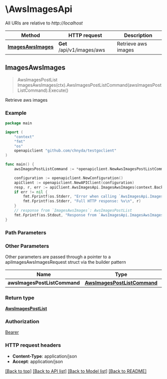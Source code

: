 # \AwsImagesApi

All URIs are relative to *http://localhost*

Method | HTTP request | Description
------------- | ------------- | -------------
[**ImagesAwsImages**](AwsImagesApi.md#ImagesAwsImages) | **Get** /api/v1/images/aws | Retrieve aws images



## ImagesAwsImages

> AwsImagesPostList ImagesAwsImages(ctx).AwsImagesPostListCommand(awsImagesPostListCommand).Execute()

Retrieve aws images

### Example

```go
package main

import (
    "context"
    "fmt"
    "os"
    openapiclient "github.com/chnyda/testgoclient"
)

func main() {
    awsImagesPostListCommand := *openapiclient.NewAwsImagesPostListCommand() // AwsImagesPostListCommand | 

    configuration := openapiclient.NewConfiguration()
    apiClient := openapiclient.NewAPIClient(configuration)
    resp, r, err := apiClient.AwsImagesApi.ImagesAwsImages(context.Background()).AwsImagesPostListCommand(awsImagesPostListCommand).Execute()
    if err != nil {
        fmt.Fprintf(os.Stderr, "Error when calling `AwsImagesApi.ImagesAwsImages``: %v\n", err)
        fmt.Fprintf(os.Stderr, "Full HTTP response: %v\n", r)
    }
    // response from `ImagesAwsImages`: AwsImagesPostList
    fmt.Fprintf(os.Stdout, "Response from `AwsImagesApi.ImagesAwsImages`: %v\n", resp)
}
```

### Path Parameters



### Other Parameters

Other parameters are passed through a pointer to a apiImagesAwsImagesRequest struct via the builder pattern


Name | Type | Description  | Notes
------------- | ------------- | ------------- | -------------
 **awsImagesPostListCommand** | [**AwsImagesPostListCommand**](AwsImagesPostListCommand.md) |  | 

### Return type

[**AwsImagesPostList**](AwsImagesPostList.md)

### Authorization

[Bearer](../README.md#Bearer)

### HTTP request headers

- **Content-Type**: application/json
- **Accept**: application/json

[[Back to top]](#) [[Back to API list]](../README.md#documentation-for-api-endpoints)
[[Back to Model list]](../README.md#documentation-for-models)
[[Back to README]](../README.md)

